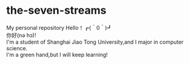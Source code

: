 # the-seven-streams
My personal repository
Hello！┏(＾0＾)┛\
你好(nə hɔ)!\
I'm a student of Shanghai Jiao Tong University,and I major in computer science.\
I'm a green hand,but I will keep learning!
